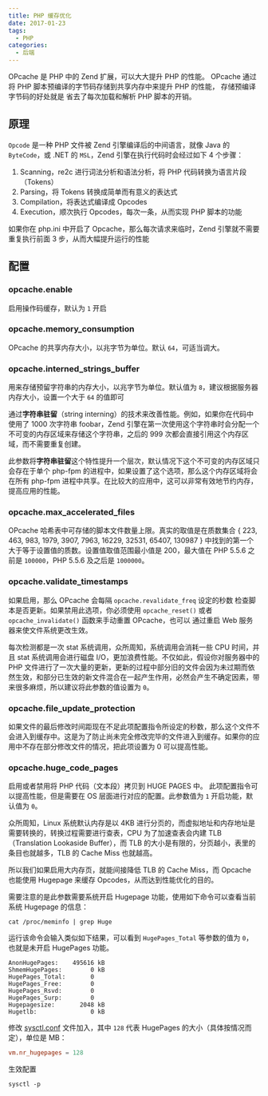 ```yaml
---
title: PHP 缓存优化
date: 2017-01-23
tags:
  - PHP
categories:
  - 后端
---
```


OPcache 是 PHP 中的 Zend 扩展，可以大大提升 PHP 的性能。 OPcache 通过将 PHP 脚本预编译的字节码存储到共享内存中来提升 PHP 的性能， 存储预编译字节码的好处就是 省去了每次加载和解析 PHP 脚本的开销。

## 原理

`Opcode` 是一种 PHP 文件被 Zend 引擎编译后的中间语言，就像 Java 的 `ByteCode`，或 .NET 的 `MSL`，Zend 引擎在执行代码时会经过如下 4 个步骤：

1. Scanning，re2c 进行词法分析和语法分析，将 PHP 代码转换为语言片段（Tokens）
2. Parsing，将 Tokens 转换成简单而有意义的表达式
3. Compilation，将表达式编译成 Opcodes
4. Execution，顺次执行 Opcodes，每次一条，从而实现 PHP 脚本的功能

如果你在 php.ini 中开启了 Opcache，那么每次请求来临时，Zend 引擎就不需要重复执行前面 3 步，从而大幅提升运行的性能

## 配置

### opcache.enable

启用操作码缓存，默认为 `1` 开启

### opcache.memory_consumption

OPcache 的共享内存大小，以兆字节为单位。默认 `64`，可适当调大。

### opcache.interned_strings_buffer

用来存储预留字符串的内存大小，以兆字节为单位。默认值为 `8`，建议根据服务器内存大小，设置一个大于 `64` 的值即可

通过**字符串驻留**（string interning）的技术来改善性能。例如，如果你在代码中使用了 1000 次字符串 foobar，Zend 引擎在第一次使用这个字符串时会分配一个不可变的内存区域来存储这个字符串，之后的 999 次都会直接引用这个内存区域，而不需要重复创建。

此参数将**字符串驻留**这个特性提升一个层次，默认情况下这个不可变的内存区域只会存在于单个 php-fpm 的进程中，如果设置了这个选项，那么这个内存区域将会在所有 php-fpm 进程中共享。在比较大的应用中，这可以非常有效地节约内存，提高应用的性能。

### opcache.max_accelerated_files

OPcache 哈希表中可存储的脚本文件数量上限。真实的取值是在质数集合 { 223, 463, 983, 1979, 3907, 7963, 16229, 32531, 65407, 130987 } 中找到的第一个大于等于设置值的质数。设置值取值范围最小值是 200，最大值在 PHP 5.5.6 之前是 `100000`，PHP 5.5.6 及之后是 `1000000`。

### opcache.validate_timestamps

如果启用，那么 OPcache 会每隔 `opcache.revalidate_freq` 设定的秒数 检查脚本是否更新。如果禁用此选项，你必须使用 `opcache_reset()` 或者 `opcache_invalidate()` 函数来手动重置 OPcache，也可以 通过重启 Web 服务器来使文件系统更改生效。

每次检测都是一次 stat 系统调用，众所周知，系统调用会消耗一些 CPU 时间，并且 stat 系统调用会进行磁盘 I/O，更加浪费性能。不仅如此，假设你对服务器中的 PHP 文件进行了一次大量的更新，更新的过程中部分旧的文件会因为未过期而依然生效，和部分已生效的新文件混合在一起产生作用，必然会产生不确定因素，带来很多麻烦，所以建议将此参数的值设置为 `0`。

### opcache.file_update_protection

如果文件的最后修改时间距现在不足此项配置指令所设定的秒数，那么这个文件不会进入到缓存中。这是为了防止尚未完全修改完毕的文件进入到缓存。如果你的应用中不存在部分修改文件的情况，把此项设置为 0 可以提高性能。

### opcache.huge_code_pages

启用或者禁用将 PHP 代码（文本段）拷贝到 HUGE PAGES 中。 此项配置指令可以提高性能，但是需要在 OS 层面进行对应的配置。此参数值为 `1` 开启功能，默认值为 `0`。

众所周知，Linux 系统默认内存是以 4KB 进行分页的，而虚拟地址和内存地址是需要转换的，转换过程需要进行查表，CPU 为了加速查表会内建 TLB（Translation Lookaside Buffer），而 TLB 的大小是有限的，分页越小，表里的条目也就越多，TLB 的 Cache Miss 也就越高。

所以我们如果启用大内存页，就能间接降低 TLB 的 Cache Miss，而 Opcache 也能使用 Hugepage 来缓存 Opcodes，从而达到性能优化的目的。

需要注意的是此参数需要系统开启 Hugepage 功能，使用如下命令可以查看当前系统 Hugepage 的信息：

```shell
cat /proc/meminfo | grep Huge
```

运行该命令会输入类似如下结果，可以看到 `HugePages_Total` 等参数的值为 `0`，也就是未开启 HugePages 功能。

```shell
AnonHugePages:    495616 kB
ShmemHugePages:        0 kB
HugePages_Total:       0
HugePages_Free:        0
HugePages_Rsvd:        0
HugePages_Surp:        0
Hugepagesize:       2048 kB
Hugetlb:               0 kB
```

修改 <u>sysctl.conf</u> 文件加入，其中 `128` 代表 HugePages 的大小（具体按情况而定），单位是 MB：

```conf
vm.nr_hugepages = 128
```

生效配置

```shell
sysctl -p
```
